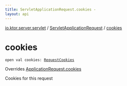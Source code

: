```yaml
---
title: ServletApplicationRequest.cookies - 
layout: api
---
```


<div class='api-docs-breadcrumbs'><a href="../index.html">io.ktor.server.servlet</a> / <a href="index.html">ServletApplicationRequest</a> / <a href="./cookies.html">cookies</a></div>

# cookies

<div class="signature"><code><span class="keyword">open</span> <span class="keyword">val </span><span class="identifier">cookies</span><span class="symbol">: </span><a href="../../io.ktor.request/-request-cookies/index.html"><span class="identifier">RequestCookies</span></a></code></div>

Overrides <a href="../../io.ktor.request/-application-request/cookies.html">ApplicationRequest.cookies</a>

Cookies for this request

